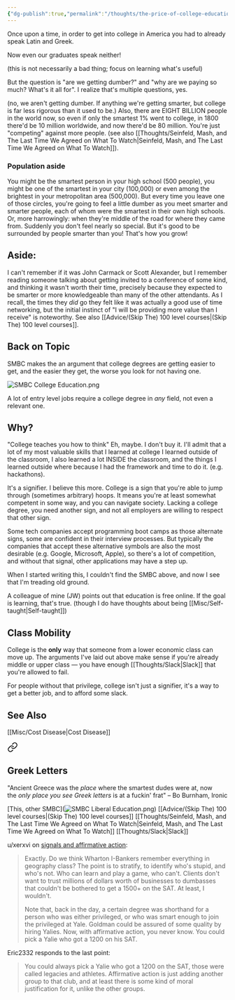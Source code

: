 ```yaml
---
{"dg-publish":true,"permalink":"/thoughts/the-price-of-college-education/","tags":["thoughts","capitalism","population","college"],"noteIcon":1}
---
```



Once upon a time, in order to get into college in America you had to already speak Latin and Greek. 

Now even our graduates speak neither!

(this is not necessarily a bad thing; focus on learning what's useful)

But the question is "are we getting dumber?" and "why are we paying so much? What's it all for". I realize that's multiple questions, yes.

(no, we aren't getting dumber. If anything we're getting smarter, but college is far less rigorous than it used to be.) Also, there are EIGHT BILLION people in the world now, so even if only the smartest 1% went to college, in 1800 there'd be 10 million worldwide, and now there'd be 80 million. You're just "competing" against more people. (see also [[Thoughts/Seinfeld, Mash, and The Last Time We Agreed on What To Watch\|Seinfeld, Mash, and The Last Time We Agreed on What To Watch]]). 

### Population aside
You might be the smartest person in your high school (500 people), you might be one of the smartest in your city (100,000) or even among the brightest in your metropolitan area (500,000). But every time you leave one of those circles, you're going to feel a little dumber as you meet smarter and smarter people, each of whom were the smartest in their own high schools. Or, more harrowingly: when they're middle of the road for where they came from. Suddenly you don't feel nearly so special. But it's good to be surrounded by people smarter than you! That's how you grow!

## Aside:
I can't remember if it was John Carmack or Scott Alexander, but I remember reading someone talking about getting invited to a conference of some kind, and thinking it wasn't worth their time, precisely because they expected to be smarter or more knowledgeable than many of the other attendants. As I recall, the times they *did* go they felt like it was actually a good use of time networking, but the initial instinct of "I will be providing more value than I receive" is noteworthy. See also [[Advice/(Skip The) 100 level courses\|(Skip The) 100 level courses]].

## Back on Topic

SMBC makes the an argument that college degrees are getting easier to get, and the easier they get, the worse you look for not having one.

![SMBC College Education.png](/img/user/img/comics/SMBC%20College%20Education.png)


A lot of entry level jobs require a college degree in *any* field, not even a relevant one.

## Why?

"College teaches you how to think" 
Eh, maybe. I don't buy it. I'll admit that a lot of my most valuable skills that I learned at college I learned outside of the classroom, I also learned a lot INSIDE the classroom, and the things I learned outside where because I had the framework and time to do it. (e.g. hackathons).

It's a signifier.
I believe this more. College is a sign that you're able to jump through (sometimes arbitrary) hoops. It means you're at least somewhat competent in some way, and you can navigate society. Lacking a college degree, you need another sign, and not all employers are willing to respect that other sign.

Some tech companies accept programming boot camps as those alternate signs, some are confident in their interview processes. But typically the companies that accept these alternative symbols are also the most desirable (e.g. Google, Microsoft, Apple), so there's a lot of competition, and without that signal, other applications may have a step up.

When I started writing this, I couldn't find the SMBC above, and now I see that I'm treading old ground.

A colleague of mine (JW) points out that education is free online. If the goal is learning, that's true. (though I do have thoughts about being [[Misc/Self-taught\|Self-taught]])

## Class Mobility

College is the **only** way that someone from a lower economic class can move up. The arguments I've laid out above make sense if you're already middle or upper class — you have enough [[Thoughts/Slack\|Slack]] that you're allowed to fail. 

For people without that privilege, college isn't just a signifier, it's a way to get a better job, and to afford some slack.


## See Also

[[Misc/Cost Disease\|Cost Disease]]

<div class="transclusion internal-embed is-loaded"><a class="markdown-embed-link" href="/reading-and-writing/quotes/#greek-letters" aria-label="Open link"><svg xmlns="http://www.w3.org/2000/svg" width="24" height="24" viewBox="0 0 24 24" fill="none" stroke="currentColor" stroke-width="2" stroke-linecap="round" stroke-linejoin="round" class="svg-icon lucide-link"><path d="M10 13a5 5 0 0 0 7.54.54l3-3a5 5 0 0 0-7.07-7.07l-1.72 1.71"></path><path d="M14 11a5 5 0 0 0-7.54-.54l-3 3a5 5 0 0 0 7.07 7.07l1.71-1.71"></path></svg></a><div class="markdown-embed">



## Greek Letters
"Ancient Greece was the _place_ where the smartest dudes were at, now the _only place you see Greek letters_ is at a fuckin' frat" – Bo Burnham, Ironic


</div></div>

[This, other SMBC](![SMBC Liberal Education.png](/img/user/img/comics/SMBC%20Liberal%20Education.png))
[[Advice/(Skip The) 100 level courses\|(Skip The) 100 level courses]]
[[Thoughts/Seinfeld, Mash, and The Last Time We Agreed on What To Watch\|Seinfeld, Mash, and The Last Time We Agreed on What To Watch]]
[[Thoughts/Slack\|Slack]]


u/xerxvi on [signals and affirmative action](https://www.reddit.com/r/slatestarcodex/comments/14c2i63/am_i_the_unethical_one_a_philosophy_professor_his/joj9x3y/):
> Exactly. Do we think Wharton I-Bankers remember everything in geography class? The point is to stratify, to identify who's stupid, and who's not. Who can learn and play a game, who can't. Clients don't want to trust millions of dollars worth of businesses to dumbasses that couldn't be bothered to get a 1500+ on the SAT. At least, I wouldn't.
> 
> Note that, back in the day, a certain degree was shorthand for a person who was either privileged, or who was smart enough to join the privileged at Yale. Goldman could be assured of some quality by hiring Yalies. Now, with affirmative action, you never know. You could pick a Yalie who got a 1200 on his SAT.

Eric2332 responds to the last point:
> You could always pick a Yalie who got a 1200 on the SAT, those were called legacies and athletes. Affirmative action is just adding another group to that club, and at least there is some kind of moral justification for it, unlike the other groups.